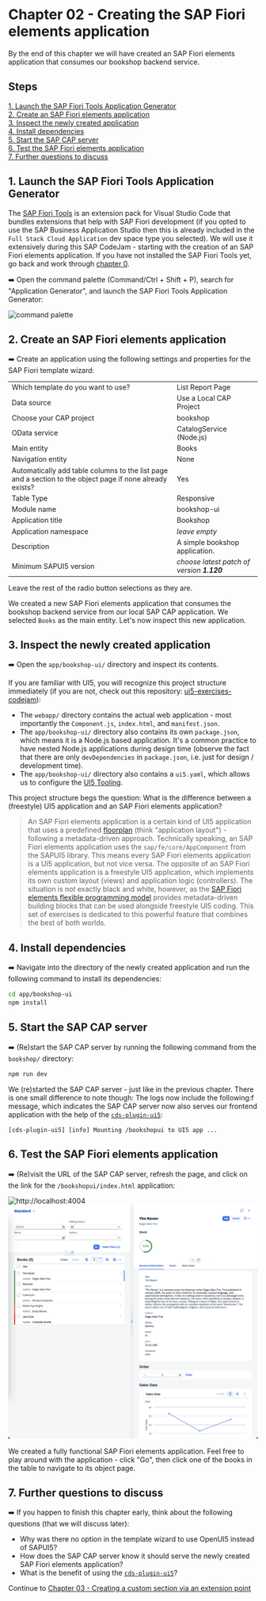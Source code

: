 # Chapter 02 - Creating the SAP Fiori elements application

By the end of this chapter we will have created an SAP Fiori elements application that consumes our bookshop backend service.

## Steps

[1. Launch the SAP Fiori Tools Application Generator](#1-launch-the-sap-fiori-tools-application-generator)<br>
[2. Create an SAP Fiori elements application](#2-create-an-sap-fiori-elements-application)<br>
[3. Inspect the newly created application](#3-inspect-the-newly-created-application)<br>
[4. Install dependencies](#4-install-dependencies)<br>
[5. Start the SAP CAP server](#5-start-the-sap-cap-server)<br>
[6. Test the SAP Fiori elements application](#6-test-the-sap-fiori-elements-application)<br>
[7. Further questions to discuss](#7-further-questions-to-discuss)<br>

## 1. Launch the SAP Fiori Tools Application Generator

The [SAP Fiori Tools](https://marketplace.visualstudio.com/items?itemName=SAPSE.sap-ux-fiori-tools-extension-pack) is an extension pack for Visual Studio Code that bundles extensions that help with SAP Fiori development (if you opted to use the SAP Business Application Studio then this is already included in the `Full Stack Cloud Application` dev space type you selected). We will use it extensively during this SAP CodeJam - starting with the creation of an SAP Fiori elements application. If you have not installed the SAP Fiori Tools yet, go back and work through [chapter 0](/chapters/00-prep-dev-environment/).

➡️ Open the command palette (Command/Ctrl + Shift + P), search for "Application Generator", and launch the SAP Fiori Tools Application Generator:

![command palette](command-palette.png)

## 2. Create an SAP Fiori elements application

➡️ Create an application using the following settings and properties for the SAP Fiori template wizard:

|||
| - | - |
| Which template do you want to use? | List Report Page |
| Data source | Use a Local CAP Project |
| Choose your CAP project | bookshop |
| OData service | CatalogService (Node.js) |
| Main entity | Books |
| Navigation entity | None |
| Automatically add table columns to the list page and a section to the object page if none already exists? | Yes |
| Table Type | Responsive |
| Module name | bookshop-ui |
| Application title | Bookshop |
| Application namespace | *leave empty* |
| Description | A simple bookshop application. |
| Minimum SAPUI5 version | *choose latest patch of version **1.120*** |

Leave the rest of the radio button selections as they are.

We created a new SAP Fiori elements application that consumes the bookshop backend service from our local SAP CAP application. We selected `Books` as the main entity. Let's now inspect this new application.

## 3. Inspect the newly created application

➡️ Open the `app/bookshop-ui/` directory and inspect its contents.

If you are familiar with UI5, you will recognize this project structure immediately (if you are not, check out this repository: [ui5-exercises-codejam](https://github.com/SAP-samples/ui5-exercises-codejam)):
- The `webapp/` directory contains the actual web application - most importantly the `Component.js`, `index.html`, and `manifest.json`.
- The `app/bookshop-ui/` directory also contains its own `package.json`, which means it is a Node.js based application. It's a common practice to have nested Node.js applications during design time (observe the fact that there are only `devDependencies` in `package.json`, i.e. just for design / development time).
- The `app/bookshop-ui/` directory also contains a `ui5.yaml`, which allows us to configure the [UI5 Tooling](https://www.npmjs.com/package/@ui5/cli).

This project structure begs the question: What is the difference between a (freestyle) UI5 application and an SAP Fiori elements application?

> An SAP Fiori elements application is a certain kind of UI5 application that uses a predefined [floorplan](https://ui5.sap.com/#/topic/797c3239b2a9491fa137e4998fd76aa7.html) (think "application layout") - following a metadata-driven approach. Technically speaking, an SAP Fiori elements application uses the `sap/fe/core/AppComponent` from the SAPUI5 library. This means every SAP Fiori elements application is a UI5 application, but not vice versa. The opposite of an SAP Fiori elements application is a freestyle UI5 application, which implements its own custom layout (views) and application logic (controllers). The situation is not exactly black and white, however, as the [SAP Fiori elements flexible programming model](https://sapui5.hana.ondemand.com/test-resources/sap/fe/core/fpmExplorer/index.html#/overview/introduction) provides metadata-driven building blocks that can be used alongside freestyle UI5 coding. This set of exercises is dedicated to this powerful feature that combines the best of both worlds.

## 4. Install dependencies

➡️ Navigate into the directory of the newly created application and run the following command to install its dependencies:

```bash
cd app/bookshop-ui
npm install
```

## 5. Start the SAP CAP server

➡️ (Re)start the SAP CAP server by running the following command from the `bookshop/` directory:

```bash
npm run dev
```

We (re)started the SAP CAP server - just like in the previous chapter. There is one small difference to note though: The logs now include the following:f
message, which indicates the SAP CAP server now also serves our frontend application with the help of the [`cds-plugin-ui5`](https://www.npmjs.com/package/cds-plugin-ui5):

```text
[cds-plugin-ui5] [info] Mounting /bookshopui to UI5 app ...
```

## 6. Test the SAP Fiori elements application

➡️ (Re)visit the URL of the SAP CAP server, refresh the page, and click on the link for the `/bookshopui/index.html` application:

![http://localhost:4004](server.png)
![SAP Fiori elements application](app.png)

We created a fully functional SAP Fiori elements application. Feel free to play around with the application - click "Go", then click one of the books in the table to navigate to its object page.

## 7. Further questions to discuss

➡️ If you happen to finish this chapter early, think about the following questions (that we will discuss later):

- Why was there no option in the template wizard to use OpenUI5 instead of SAPUI5?
- How does the SAP CAP server know it should serve the newly created SAP Fiori elements application?
- What is the benefit of using the [`cds-plugin-ui5`](https://www.npmjs.com/package/cds-plugin-ui5)?

Continue to [Chapter 03 - Creating a custom section via an extension point](/chapters/03-custom-section-via-extension-point/)
